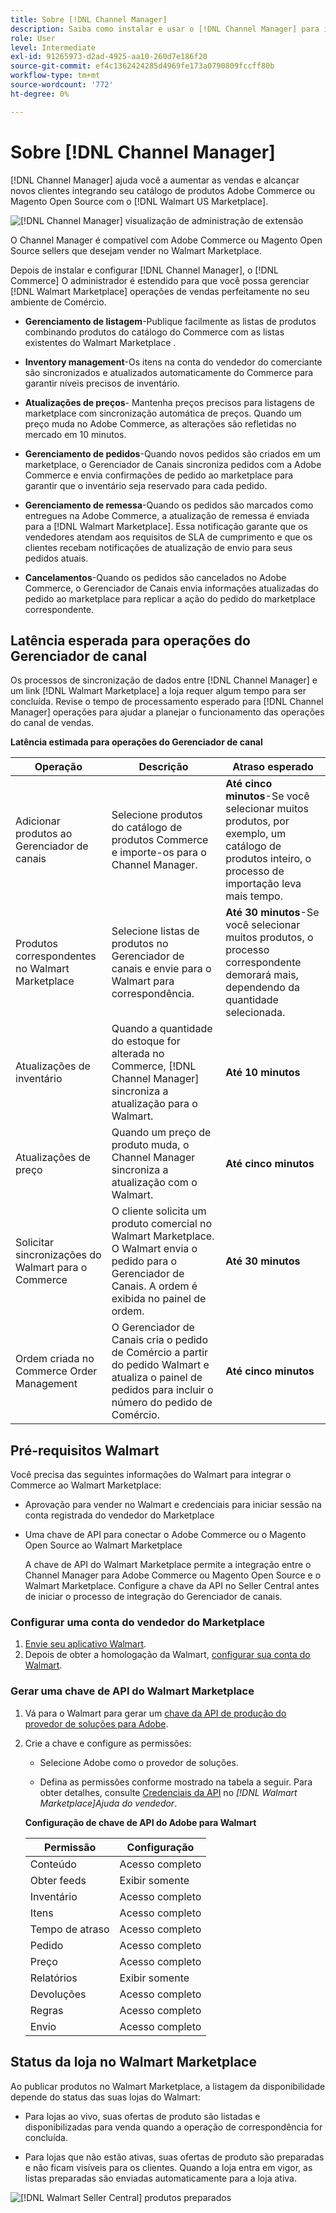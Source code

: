 ```yaml
---
title: Sobre [!DNL Channel Manager]
description: Saiba como instalar e usar o [!DNL Channel Manager] para integrar a Adobe Commerce e as Magento Open Source stores aos mercados de terceiros e criar um canal de vendas para gerenciar as listas, os preços, o inventário e as vendas do Marketplace de forma simples do seu administrador comercial.
role: User
level: Intermediate
exl-id: 91265973-d2ad-4925-aa10-260d7e186f20
source-git-commit: ef4c1362424285d4969fe173a0790809fccff80b
workflow-type: tm+mt
source-wordcount: '772'
ht-degree: 0%

---
```



# Sobre [!DNL Channel Manager]

[!DNL Channel Manager] ajuda você a aumentar as vendas e alcançar novos clientes integrando seu catálogo de produtos Adobe Commerce ou Magento Open Source com o [!DNL Walmart US Marketplace].

![[!DNL Channel Manager] visualização de administração de extensão](assets/channel-manager-home.png)

O Channel Manager é compatível com Adobe Commerce ou Magento Open Source sellers que desejam vender no Walmart Marketplace.

Depois de instalar e configurar [!DNL Channel Manager], o [!DNL Commerce] O administrador é estendido para que você possa gerenciar [!DNL Walmart Marketplace] operações de vendas perfeitamente no seu ambiente de Comércio.

* **Gerenciamento de listagem**-Publique facilmente as listas de produtos combinando produtos do catálogo do Commerce com as listas existentes do Walmart Marketplace .

* **Inventory management**-Os itens na conta do vendedor do comerciante são sincronizados e atualizados automaticamente do Commerce para garantir níveis precisos de inventário.

* **Atualizações de preços**- Mantenha preços precisos para listagens de marketplace com sincronização automática de preços. Quando um preço muda no Adobe Commerce, as alterações são refletidas no mercado em 10 minutos.

* **Gerenciamento de pedidos**-Quando novos pedidos são criados em um marketplace, o Gerenciador de Canais sincroniza pedidos com a Adobe Commerce e envia confirmações de pedido ao marketplace para garantir que o inventário seja reservado para cada pedido.

* **Gerenciamento de remessa**-Quando os pedidos são marcados como entregues na Adobe Commerce, a atualização de remessa é enviada para a [!DNL Walmart Marketplace]. Essa notificação garante que os vendedores atendam aos requisitos de SLA de cumprimento e que os clientes recebam notificações de atualização de envio para seus pedidos atuais.

* **Cancelamentos**-Quando os pedidos são cancelados no Adobe Commerce, o Gerenciador de Canais envia informações atualizadas do pedido ao marketplace para replicar a ação do pedido do marketplace correspondente.

## Latência esperada para operações do Gerenciador de canal

Os processos de sincronização de dados entre [!DNL Channel Manager] e um link [!DNL Walmart Marketplace] a loja requer algum tempo para ser concluída. Revise o tempo de processamento esperado para [!DNL Channel Manager] operações para ajudar a planejar o funcionamento das operações do canal de vendas.

**Latência estimada para operações do Gerenciador de canal**

| **Operação** | **Descrição** | **Atraso esperado** |
|--------------------------------------------|-----------------------------------------------------------------------------------------------------------------------------------------------|------------------------------------------------------------------------------------------------------------------------------|
| Adicionar produtos ao Gerenciador de canais | Selecione produtos do catálogo de produtos Commerce e importe-os para o Channel Manager. | **Até cinco minutos**-Se você selecionar muitos produtos, por exemplo, um catálogo de produtos inteiro, o processo de importação leva mais tempo. |
| Produtos correspondentes no Walmart Marketplace | Selecione listas de produtos no Gerenciador de canais e envie para o Walmart para correspondência. | **Até 30 minutos**-Se você selecionar muitos produtos, o processo correspondente demorará mais, dependendo da quantidade selecionada. |
| Atualizações de inventário | Quando a quantidade do estoque for alterada no Commerce, [!DNL Channel Manager] sincroniza a atualização para o Walmart. | **Até 10 minutos** |
| Atualizações de preço | Quando um preço de produto muda, o Channel Manager sincroniza a atualização com o Walmart. | **Até cinco minutos** |
| Solicitar sincronizações do Walmart para o Commerce | O cliente solicita um produto comercial no Walmart Marketplace. O Walmart envia o pedido para o Gerenciador de Canais. A ordem é exibida no painel de ordem. | **Até 30 minutos** |
| Ordem criada no Commerce Order Management | O Gerenciador de Canais cria o pedido de Comércio a partir do pedido Walmart e atualiza o painel de pedidos para incluir o número do pedido de Comércio. | **Até cinco minutos** |

## Pré-requisitos Walmart

Você precisa das seguintes informações do Walmart para integrar o Commerce ao Walmart Marketplace:

* Aprovação para vender no Walmart e credenciais para iniciar sessão na conta registrada do vendedor do Marketplace

* Uma chave de API para conectar o Adobe Commerce ou o Magento Open Source ao Walmart Marketplace

   A chave de API do Walmart Marketplace permite a integração entre o Channel Manager para Adobe Commerce ou Magento Open Source e o Walmart Marketplace. Configure a chave da API no Seller Central antes de iniciar o processo de integração do Gerenciador de canais.

### Configurar uma conta do vendedor do Marketplace

1. [Envie seu aplicativo Walmart](https://marketplace-apply.walmart.com/apply?id=0014M00001zivMpQAI).
2. Depois de obter a homologação da Walmart, [configurar sua conta do Walmart](https://sellerhelp.walmart.com/seller/s/guide?article=000008219).

### Gerar uma chave de API do Walmart Marketplace

1. Vá para o Walmart para gerar um [chave da API de produção do provedor de soluções para Adobe](https://developer.walmart.com/#preloginModal?redirectUri=https%3A%2F%2Fdeveloper.walmart.com%2Faccount%2FgenerateKey).

1. Crie a chave e configure as permissões:

   * Selecione Adobe como o provedor de soluções.

   * Defina as permissões conforme mostrado na tabela a seguir. Para obter detalhes, consulte [Credenciais da API](https://sellerhelp.walmart.com/seller/s/guide?article=000006422) no *[!DNL Walmart Marketplace]Ajuda do vendedor*.

   **Configuração de chave de API do Adobe para Walmart**

   | **Permissão** | **Configuração** |
   |----------------|-------------|
   | Conteúdo | Acesso completo |
   | Obter feeds | Exibir somente |
   | Inventário | Acesso completo |
   | Itens | Acesso completo |
   | Tempo de atraso | Acesso completo |
   | Pedido | Acesso completo |
   | Preço | Acesso completo |
   | Relatórios | Exibir somente |
   | Devoluções | Acesso completo |
   | Regras | Acesso completo |
   | Envio | Acesso completo |

## Status da loja no Walmart Marketplace

Ao publicar produtos no Walmart Marketplace, a listagem da disponibilidade depende do status das suas lojas do Walmart:

* Para lojas ao vivo, suas ofertas de produto são listadas e disponibilizadas para venda quando a operação de correspondência for concluída.

* Para lojas que não estão ativas, suas ofertas de produto são preparadas e não ficam visíveis para os clientes. Quando a loja entra em vigor, as listas preparadas são enviadas automaticamente para a loja ativa.


![[!DNL Walmart Seller Central] produtos preparados](assets/walmart-seller-central-staged.png)
